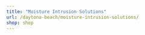 ```yaml
---
title: "Moisture Intrusion Solutions"
url: /daytona-beach/moisture-intrusion-solutions/
shop: shop
---
```

